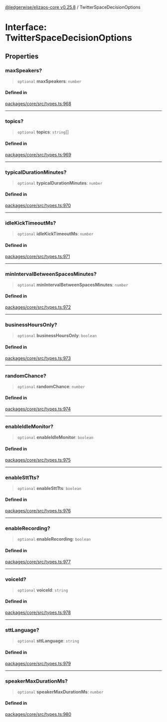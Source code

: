 [@ledgerwise/elizaos-core v0.25.8](../index.md) / TwitterSpaceDecisionOptions

# Interface: TwitterSpaceDecisionOptions

## Properties

### maxSpeakers?

> `optional` **maxSpeakers**: `number`

#### Defined in

[packages/core/src/types.ts:968](https://github.com/elizaOS/eliza/blob/main/packages/core/src/types.ts#L968)

***

### topics?

> `optional` **topics**: `string`[]

#### Defined in

[packages/core/src/types.ts:969](https://github.com/elizaOS/eliza/blob/main/packages/core/src/types.ts#L969)

***

### typicalDurationMinutes?

> `optional` **typicalDurationMinutes**: `number`

#### Defined in

[packages/core/src/types.ts:970](https://github.com/elizaOS/eliza/blob/main/packages/core/src/types.ts#L970)

***

### idleKickTimeoutMs?

> `optional` **idleKickTimeoutMs**: `number`

#### Defined in

[packages/core/src/types.ts:971](https://github.com/elizaOS/eliza/blob/main/packages/core/src/types.ts#L971)

***

### minIntervalBetweenSpacesMinutes?

> `optional` **minIntervalBetweenSpacesMinutes**: `number`

#### Defined in

[packages/core/src/types.ts:972](https://github.com/elizaOS/eliza/blob/main/packages/core/src/types.ts#L972)

***

### businessHoursOnly?

> `optional` **businessHoursOnly**: `boolean`

#### Defined in

[packages/core/src/types.ts:973](https://github.com/elizaOS/eliza/blob/main/packages/core/src/types.ts#L973)

***

### randomChance?

> `optional` **randomChance**: `number`

#### Defined in

[packages/core/src/types.ts:974](https://github.com/elizaOS/eliza/blob/main/packages/core/src/types.ts#L974)

***

### enableIdleMonitor?

> `optional` **enableIdleMonitor**: `boolean`

#### Defined in

[packages/core/src/types.ts:975](https://github.com/elizaOS/eliza/blob/main/packages/core/src/types.ts#L975)

***

### enableSttTts?

> `optional` **enableSttTts**: `boolean`

#### Defined in

[packages/core/src/types.ts:976](https://github.com/elizaOS/eliza/blob/main/packages/core/src/types.ts#L976)

***

### enableRecording?

> `optional` **enableRecording**: `boolean`

#### Defined in

[packages/core/src/types.ts:977](https://github.com/elizaOS/eliza/blob/main/packages/core/src/types.ts#L977)

***

### voiceId?

> `optional` **voiceId**: `string`

#### Defined in

[packages/core/src/types.ts:978](https://github.com/elizaOS/eliza/blob/main/packages/core/src/types.ts#L978)

***

### sttLanguage?

> `optional` **sttLanguage**: `string`

#### Defined in

[packages/core/src/types.ts:979](https://github.com/elizaOS/eliza/blob/main/packages/core/src/types.ts#L979)

***

### speakerMaxDurationMs?

> `optional` **speakerMaxDurationMs**: `number`

#### Defined in

[packages/core/src/types.ts:980](https://github.com/elizaOS/eliza/blob/main/packages/core/src/types.ts#L980)
